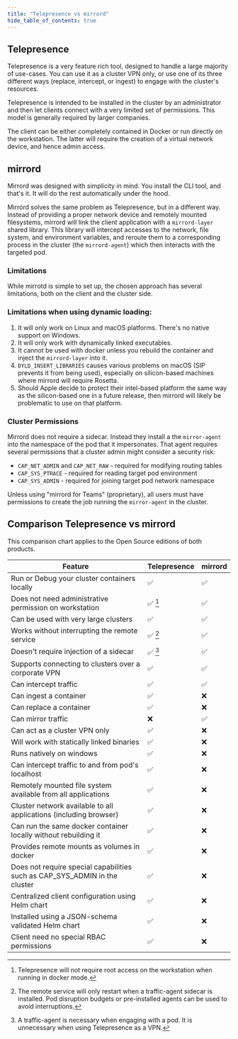 ```yaml
---
title: "Telepresence vs mirrord"
hide_table_of_contents: true
---
```


## Telepresence

Telepresence is a very feature rich tool, designed to handle a large majority of use-cases. You can use it as a cluster VPN only, or use one of its three different ways (replace, intercept, or ingest) to engage with the cluster's resources.

Telepresence is intended to be installed in the cluster by an administrator and then let clients connect with a very limited set of permissions. This model is generally required by larger companies.

The client can be either completely contained in Docker or run directly on the workstation. The latter will require the creation of a virtual network device, and hence admin access.

## mirrord

Mirrord was designed with simplicity in mind. You install the CLI tool, and that's it. It will do the rest automatically under the hood.

Mirrord solves the same problem as Telepresence, but in a different way. Instead of providing a proper network
device and remotely mounted filesystems, mirrord will link the client application with a `mirrord-layer` shared library. This library will intercept accesses to the network, file system, and environment variables, and reroute them to a corresponding process in the cluster (the `mirrord-agent`) which then interacts with the targeted pod.

### Limitations

While mirrotd is simple to set up, the chosen approach has several limitations, both on the client and the cluster side.

### Limitations when using dynamic loading:

1. It will only work on Linux and macOS platforms. There's no native support on Windows.
2. It will only work with dynamically linked executables.
3. It cannot be used with docker unless you rebuild the container and inject the `mirrord-layer` into it.
4. `DYLD_INSERT_LIBRARIES` causes various problems on macOS (SIP prevents it from being used), especially on silicon-based machines where mirrord will require Rosetta.
5. Should Apple decide to protect their intel-based platform the same way as the silicon-based one in a future release, then mirrord will likely be problematic to use on that platform.

### Cluster Permissions

Mirrord does not require a sidecar. Instead they install a the `mirror-agent` into the namespace of the pod that it impersonates. That agent requires several permissions that a cluster admin might consider a security risk:

* `CAP_NET_ADMIN` and `CAP_NET_RAW` - required for modifying routing tables
* `CAP_SYS_PTRACE` - required for reading target pod environment
* `CAP_SYS_ADMIN` - required for joining target pod network namespace

Unless using "mirrord for Teams" (proprietary), all users must have permissions to create the job running the `mirror-agent` in the cluster.

## Comparison Telepresence vs mirrord

This comparison chart applies to the Open Source editions of both products.

| Feature                                                                    | Telepresence | mirrord |
|----------------------------------------------------------------------------|--------------|---------|
| Run or Debug your cluster containers locally                               | ✅            | ✅       |
| Does not need administrative permission on workstation                     | ✅ [^1]       | ✅       |
| Can be used with very large clusters                                       | ✅            | ✅       |
| Works without interrupting the remote service                              | ✅ [^2]       | ✅       |
| Doesn't require injection of a sidecar                                     | ✅ [^3]       | ✅       |
| Supports connecting to clusters over a corporate VPN                       | ✅            | ✅       |
| Can intercept traffic                                                      | ✅            | ✅       |
| Can ingest a container                                                     | ✅            | ❌       |
| Can replace a container                                                    | ✅            | ❌       |
| Can mirror traffic                                                         | ❌            | ✅       |
| Can act as a cluster VPN only                                              | ✅            | ❌       |
| Will work with statically linked binaries                                  | ✅            | ❌       |
| Runs natively on windows                                                   | ✅            | ❌       |
| Can intercept traffic to and from pod's localhost                          | ✅            | ❌       |
| Remotely mounted file system available from all applications               | ✅            | ❌       |
| Cluster network available to all applications (including browser)          | ✅            | ❌       |
| Can run the same docker container locally without rebuilding it            | ✅            | ❌       |
| Provides remote mounts as volumes in docker                                | ✅            | ❌       |
| Does not require special capabilities such as CAP_SYS_ADMIN in the cluster | ✅            | ❌       |
| Centralized client configuration using Helm chart                          | ✅            | ❌       |
| Installed using a JSON-schema validated Helm chart                         | ✅            | ❌       |
| Client need no special RBAC permissions                                    | ✅            | ❌       |

[^1]: Telepresence will not require root access on the workstation when running in docker mode.

[^2]: The remote service will only restart when a traffic-agent sidecar is installed. Pod disruption budgets or pre-installed agents can be used to avoid interruptions.

[^3]: A traffic-agent is necessary when engaging with a pod. It is unnecessary when using Telepresence as a VPN.
